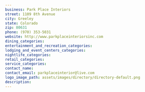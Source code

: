 ```yaml
---
business: Park Place Interiors
street: 1109 8th Avenue
city: Greeley
state: Colorado
zip: 80631
phone: (970) 353-5031
website: http://www.parkplaceinteriorsinc.com
dining_categories: 
entertainment_and_recreation_categories: 
lodging_and_event_centers_categories: 
nightlife_categories: 
retail_categories: 
service_categories: 
contact_name: 
contact_email: parkplaceinterior@live.com
logo_image_path: assets/images/directory/directory-default.png
description: 
---
```

